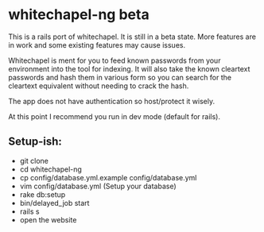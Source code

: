 whitechapel-ng beta
==============

This is a rails port of whitechapel. It is still in a beta state. More
features are in work and some existing features may cause issues.

Whitechapel is ment for you to feed known passwords from your
environment into the tool for indexing. It will also take the known
cleartext passwords and hash them in various form so you can search for
the cleartext equivalent without needing to crack the hash.

The app does not have authentication so host/protect it wisely.

At this point I recommend you run in dev mode (default for rails).

Setup-ish:
----------
* git clone
* cd whitechapel-ng
* cp config/database.yml.example config/database.yml
* vim config/database.yml (Setup your database)
* rake db:setup
* bin/delayed_job start
* rails s
* open the website
